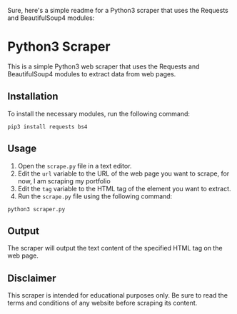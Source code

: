 Sure, here's a simple readme for a Python3 scraper that uses the Requests and BeautifulSoup4 modules:

# Python3 Scraper

This is a simple Python3 web scraper that uses the Requests and BeautifulSoup4 modules to extract data from web pages. 

## Installation

To install the necessary modules, run the following command:

```
pip3 install requests bs4
```

## Usage

1. Open the `scrape.py` file in a text editor.
2. Edit the `url` variable to the URL of the web page you want to scrape, for now, I am scraping my portfolio
3. Edit the `tag` variable to the HTML tag of the element you want to extract.
4. Run the `scrape.py` file using the following command:

```
python3 scraper.py
```

## Output

The scraper will output the text content of the specified HTML tag on the web page.

## Disclaimer

This scraper is intended for educational purposes only. Be sure to read the terms and conditions of any website before scraping its content.